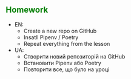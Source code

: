 ## <span style="color:green">Homework</span>
- EN:
    - Create a new repo on GitHub
    - Insatll Pipenv / Poetry
    - Repeat everything from the lesson
- UA:
    - Створити новий репозиторій на GitHub
    - Встановити Pipenv або Poetry
    - Повторити все, що було на уроці
